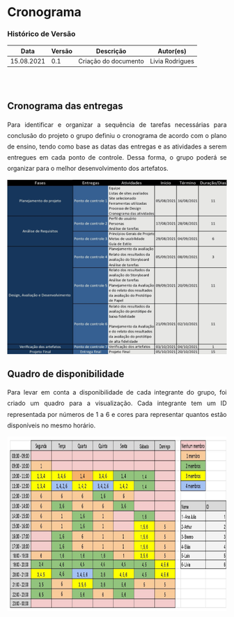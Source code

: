 # Cronograma 
 
### Histórico de Versão
|Data | Versão | Descrição | Autor(es)
| -- | -- | -- | -- |
| 15.08.2021 | 0.1 | Criação do documento | Livia Rodrigues |
<br><br>
 
## Cronograma das entregas
 
<div style="line-height:1.8" align="justify">
<p>Para identificar e organizar a sequência de tarefas necessárias para conclusão do projeto o grupo definiu o cronograma de acordo com o plano de ensino, tendo como base as datas das entregas e as atividades a serem entregues em cada ponto de controle. Dessa forma, o grupo poderá se organizar para o melhor desenvolvimento dos artefatos.</p>
</div>
 
<img width="800px" height="400px" src="../images/Cronograma_IHC.jpg">
 
## Quadro de disponibilidade
<div style="line-height:1.8" align="justify">  
<p> Para levar em conta a disponibilidade de cada integrante do grupo, foi criado um quadro para a visualização. Cada integrante tem um ID representada por números de 1 a 6 e cores para representar quantos estão disponíveis no mesmo horário.</p>
</div>
 
<img width="800px" height="400px" src="../images/Quadro.jpg">